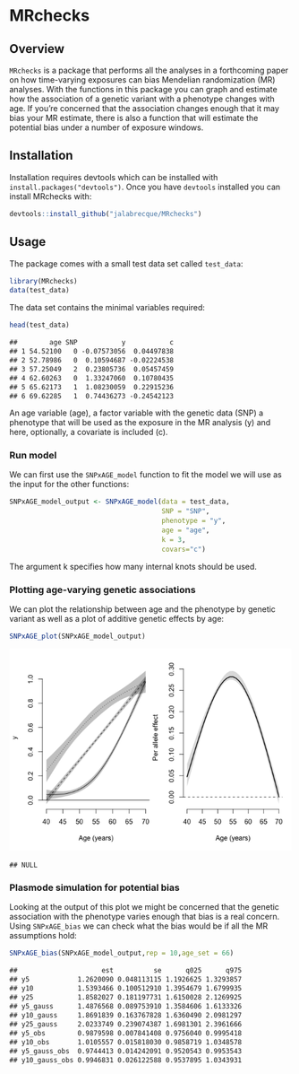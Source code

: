 
# MRchecks

## Overview

`MRchecks` is a package that performs all the analyses in a forthcoming
paper on how time-varying exposures can bias Mendelian randomization
(MR) analyses. With the functions in this package you can graph and
estimate how the association of a genetic variant with a phenotype
changes with age. If you’re concerned that the association changes
enough that it may bias your MR estimate, there is also a function that
will estimate the potential bias under a number of exposure windows.

## Installation

Installation requires devtools which can be installed with
`install.packages("devtools")`. Once you have `devtools` installed you
can install MRchecks with:

``` r
devtools::install_github("jalabrecque/MRchecks")
```

## Usage

The package comes with a small test data set called `test_data`:

``` r
library(MRchecks)
data(test_data)
```

The data set contains the minimal variables required:

``` r
head(test_data)
```

    ##        age SNP           y           c
    ## 1 54.52100   0 -0.07573056  0.04497838
    ## 2 52.78986   0  0.10594687 -0.02224538
    ## 3 57.25049   2  0.23805736  0.05457459
    ## 4 62.60263   0  1.33247060  0.10780435
    ## 5 65.62173   1  1.08230059  0.22915236
    ## 6 69.62285   1  0.74436273 -0.24542123

An age variable (age), a factor variable with the genetic data (SNP) a
phenotype that will be used as the exposure in the MR analysis (y) and
here, optionally, a covariate is included (c).

### Run model

We can first use the `SNPxAGE_model` function to fit the model we will
use as the input for the other functions:

``` r
SNPxAGE_model_output <- SNPxAGE_model(data = test_data,
                                      SNP = "SNP",
                                      phenotype = "y",
                                      age = "age",
                                      k = 3,
                                      covars="c")
```

The argument k specifies how many internal knots should be used.

### Plotting age-varying genetic associations

We can plot the relationship between age and the phenotype by genetic
variant as well as a plot of additive genetic effects by age:

``` r
SNPxAGE_plot(SNPxAGE_model_output)
```

![](README_files/figure-gfm/unnamed-chunk-4-1.png)<!-- -->

    ## NULL

### Plasmode simulation for potential bias

Looking at the output of this plot we might be concerned that the
genetic association with the phenotype varies enough that bias is a real
concern. Using `SNPxAGE_bias` we can check what the bias would be if all
the MR assumptions hold:

``` r
SNPxAGE_bias(SNPxAGE_model_output,rep = 10,age_set = 66)
```

    ##                     est          se      q025      q975
    ## y5            1.2620090 0.048113115 1.1926625 1.3293857
    ## y10           1.5393466 0.100512910 1.3954679 1.6799935
    ## y25           1.8582027 0.181197731 1.6150028 2.1269925
    ## y5_gauss      1.4876568 0.089753910 1.3584606 1.6133326
    ## y10_gauss     1.8691839 0.163767828 1.6360490 2.0981297
    ## y25_gauss     2.0233749 0.239074387 1.6981301 2.3961666
    ## y5_obs        0.9879598 0.007841408 0.9756040 0.9995418
    ## y10_obs       1.0105557 0.015818030 0.9858719 1.0348578
    ## y5_gauss_obs  0.9744413 0.014242091 0.9520543 0.9953543
    ## y10_gauss_obs 0.9946831 0.026122588 0.9537895 1.0343931
